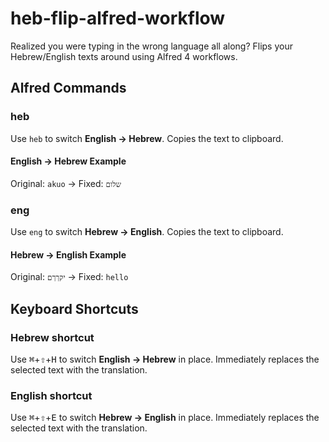 # heb-flip-alfred-workflow

Realized you were typing in the wrong language all along? Flips your Hebrew/English texts around
using Alfred 4 workflows.

## Alfred Commands

### heb

Use `heb` to switch **English &rarr; Hebrew**.
Copies the text to clipboard.

#### English &rarr; Hebrew Example

Original: `akuo` &rarr; Fixed: `שלום`

### eng

Use `eng` to switch **Hebrew &rarr; English**.
Copies the text to clipboard.

#### Hebrew &rarr; English Example

Original: `יקךךם` &rarr; Fixed: `hello`


## Keyboard Shortcuts

### Hebrew shortcut

Use <kbd>⌘</kbd>+<kbd>⇧</kbd>+<kbd>H</kbd> to switch **English &rarr; Hebrew** in place.
Immediately replaces the selected text with the translation.

### English shortcut

Use <kbd>⌘</kbd>+<kbd>⇧</kbd>+<kbd>E</kbd> to switch **Hebrew &rarr; English** in place.
Immediately replaces the selected text with the translation.